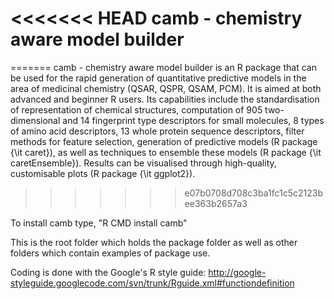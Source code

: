 <<<<<<< HEAD
camb - chemistry aware model builder
====================================
=======
camb - chemistry aware model builder is an R package that can be used for the rapid generation of quantitative predictive models in the area of medicinal chemistry (QSAR, QSPR, QSAM, PCM). It is aimed at both advanced and beginner R users.
Its capabilities include the standardisation of representation of chemical structures, computation of 905 two-dimensional and 14 fingerprint type descriptors for small molecules, 8 types of amino acid descriptors, 13 whole protein sequence descriptors, filter methods for feature selection, generation of predictive models (R package {\it caret}), as well as techniques to ensemble these models (R package {\it caretEnsemble}).
Results can be visualised through high-quality, customisable plots (R package {\it ggplot2}).
>>>>>>> e07b0708d708c3ba1fc1c5c2123bee363b2657a3

To install camb type, "R CMD install camb"

This is the root folder which holds the package folder as well as other folders which contain examples of package use.

Coding is done with the Google's R style guide: http://google-styleguide.googlecode.com/svn/trunk/Rguide.xml#functiondefinition


